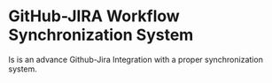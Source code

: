 # GitHub-JIRA Workflow Synchronization System
Is is an advance Github-Jira Integration with a proper synchronization system.
